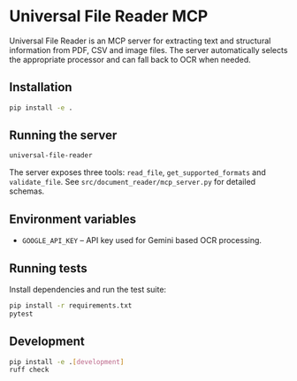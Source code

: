 # Universal File Reader MCP

Universal File Reader is an MCP server for extracting text and structural information from PDF, CSV and image files. The server automatically selects the appropriate processor and can fall back to OCR when needed.

## Installation

```bash
pip install -e .
```

## Running the server

```bash
universal-file-reader
```

The server exposes three tools: `read_file`, `get_supported_formats` and `validate_file`. See `src/document_reader/mcp_server.py` for detailed schemas.

## Environment variables

- `GOOGLE_API_KEY` – API key used for Gemini based OCR processing.

## Running tests

Install dependencies and run the test suite:

```bash
pip install -r requirements.txt
pytest
```

## Development

```bash
pip install -e .[development]
ruff check
```
